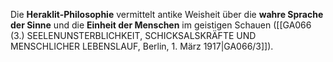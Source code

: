 
Die **Heraklit-Philosophie** vermittelt antike Weisheit über die **wahre Sprache der Sinne** und die **Einheit der Menschen** im geistigen Schauen ([[GA066 (3.) SEELENUNSTERBLICHKEIT, SCHICKSALSKRÄFTE UND MENSCHLICHER LEBENSLAUF, Berlin, 1. März 1917|GA066/3]]).
